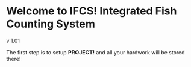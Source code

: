    # Welcome to IFCS! Integrated Fish Counting System
v 1.01

The first step is to setup **PROJECT!** and all your hardwork will be stored there!
